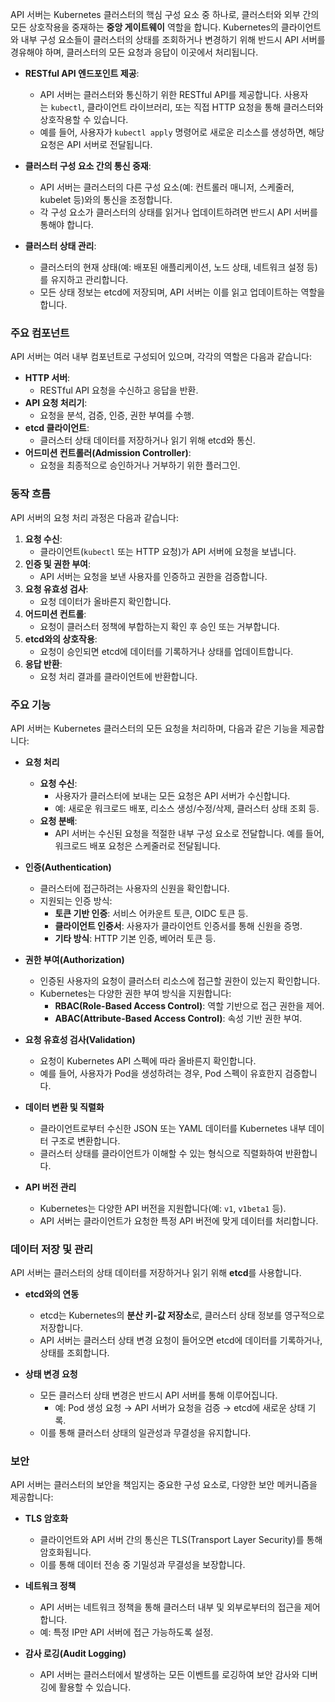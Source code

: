 API 서버는 Kubernetes 클러스터의 핵심 구성 요소 중 하나로, 클러스터와 외부 간의 모든 상호작용을 중재하는 **중앙 게이트웨이** 역할을 합니다. Kubernetes의 클라이언트와 내부 구성 요소들이 클러스터의 상태를 조회하거나 변경하기 위해 반드시 API 서버를 경유해야 하며, 클러스터의 모든 요청과 응답이 이곳에서 처리됩니다.

- **RESTful API 엔드포인트 제공**:
    - API 서버는 클러스터와 통신하기 위한 RESTful API를 제공합니다. 사용자는 `kubectl`, 클라이언트 라이브러리, 또는 직접 HTTP 요청을 통해 클러스터와 상호작용할 수 있습니다.
    - 예를 들어, 사용자가 `kubectl apply` 명령어로 새로운 리소스를 생성하면, 해당 요청은 API 서버로 전달됩니다.

- **클러스터 구성 요소 간의 통신 중재**:
    - API 서버는 클러스터의 다른 구성 요소(예: 컨트롤러 매니저, 스케줄러, kubelet 등)와의 통신을 조정합니다.
    - 각 구성 요소가 클러스터의 상태를 읽거나 업데이트하려면 반드시 API 서버를 통해야 합니다.

- **클러스터 상태 관리**:
    - 클러스터의 현재 상태(예: 배포된 애플리케이션, 노드 상태, 네트워크 설정 등)를 유지하고 관리합니다.
    - 모든 상태 정보는 etcd에 저장되며, API 서버는 이를 읽고 업데이트하는 역할을 합니다.

### 주요 컴포넌트

API 서버는 여러 내부 컴포넌트로 구성되어 있으며, 각각의 역할은 다음과 같습니다:

- **HTTP 서버**:
    - RESTful API 요청을 수신하고 응답을 반환.
- **API 요청 처리기**:
    - 요청을 분석, 검증, 인증, 권한 부여를 수행.
- **etcd 클라이언트**:
    - 클러스터 상태 데이터를 저장하거나 읽기 위해 etcd와 통신.
- **어드미션 컨트롤러(Admission Controller)**:
    - 요청을 최종적으로 승인하거나 거부하기 위한 플러그인.

### 동작 흐름

API 서버의 요청 처리 과정은 다음과 같습니다:

1. **요청 수신**:
    - 클라이언트(`kubectl` 또는 HTTP 요청)가 API 서버에 요청을 보냅니다.
2. **인증 및 권한 부여**:
    - API 서버는 요청을 보낸 사용자를 인증하고 권한을 검증합니다.
3. **요청 유효성 검사**:
    - 요청 데이터가 올바른지 확인합니다.
4. **어드미션 컨트롤**:
    - 요청이 클러스터 정책에 부합하는지 확인 후 승인 또는 거부합니다.
5. **etcd와의 상호작용**:
    - 요청이 승인되면 etcd에 데이터를 기록하거나 상태를 업데이트합니다.
6. **응답 반환**:
    - 요청 처리 결과를 클라이언트에 반환합니다.

### 주요 기능

API 서버는 Kubernetes 클러스터의 모든 요청을 처리하며, 다음과 같은 기능을 제공합니다:

- **요청 처리**
	- **요청 수신**:
	    - 사용자가 클러스터에 보내는 모든 요청은 API 서버가 수신합니다.
	    - 예: 새로운 워크로드 배포, 리소스 생성/수정/삭제, 클러스터 상태 조회 등.
	- **요청 분배**:
	    - API 서버는 수신된 요청을 적절한 내부 구성 요소로 전달합니다. 예를 들어, 워크로드 배포 요청은 스케줄러로 전달됩니다.

- **인증(Authentication)**
	- 클러스터에 접근하려는 사용자의 신원을 확인합니다.
	- 지원되는 인증 방식:
	    - **토큰 기반 인증**: 서비스 어카운트 토큰, OIDC 토큰 등.
	    - **클라이언트 인증서**: 사용자가 클라이언트 인증서를 통해 신원을 증명.
	    - **기타 방식**: HTTP 기본 인증, 베어러 토큰 등.

- **권한 부여(Authorization)**
	- 인증된 사용자의 요청이 클러스터 리소스에 접근할 권한이 있는지 확인합니다.
	- Kubernetes는 다양한 권한 부여 방식을 지원합니다:
	    - **RBAC(Role-Based Access Control)**: 역할 기반으로 접근 권한을 제어.
	    - **ABAC(Attribute-Based Access Control)**: 속성 기반 권한 부여.

- **요청 유효성 검사(Validation)**
	- 요청이 Kubernetes API 스펙에 따라 올바른지 확인합니다.
	- 예를 들어, 사용자가 Pod을 생성하려는 경우, Pod 스펙이 유효한지 검증합니다.

- **데이터 변환 및 직렬화**
	- 클라이언트로부터 수신한 JSON 또는 YAML 데이터를 Kubernetes 내부 데이터 구조로 변환합니다.
	- 클러스터 상태를 클라이언트가 이해할 수 있는 형식으로 직렬화하여 반환합니다.

- **API 버전 관리**
	- Kubernetes는 다양한 API 버전을 지원합니다(예: `v1`, `v1beta1` 등).
	- API 서버는 클라이언트가 요청한 특정 API 버전에 맞게 데이터를 처리합니다.

### 데이터 저장 및 관리

API 서버는 클러스터의 상태 데이터를 저장하거나 읽기 위해 **etcd**를 사용합니다.

- **etcd와의 연동**
	- etcd는 Kubernetes의 **분산 키-값 저장소**로, 클러스터 상태 정보를 영구적으로 저장합니다.
	- API 서버는 클러스터 상태 변경 요청이 들어오면 etcd에 데이터를 기록하거나, 상태를 조회합니다.

- **상태 변경 요청**
	- 모든 클러스터 상태 변경은 반드시 API 서버를 통해 이루어집니다.
	    - 예: Pod 생성 요청 → API 서버가 요청을 검증 → etcd에 새로운 상태 기록.
	- 이를 통해 클러스터 상태의 일관성과 무결성을 유지합니다.

### 보안

API 서버는 클러스터의 보안을 책임지는 중요한 구성 요소로, 다양한 보안 메커니즘을 제공합니다:

- **TLS 암호화**
	- 클라이언트와 API 서버 간의 통신은 TLS(Transport Layer Security)를 통해 암호화됩니다.
	- 이를 통해 데이터 전송 중 기밀성과 무결성을 보장합니다.

- **네트워크 정책**
	- API 서버는 네트워크 정책을 통해 클러스터 내부 및 외부로부터의 접근을 제어합니다.
	- 예: 특정 IP만 API 서버에 접근 가능하도록 설정.

- **감사 로깅(Audit Logging)**
	- API 서버는 클러스터에서 발생하는 모든 이벤트를 로깅하여 보안 감사와 디버깅에 활용할 수 있습니다.